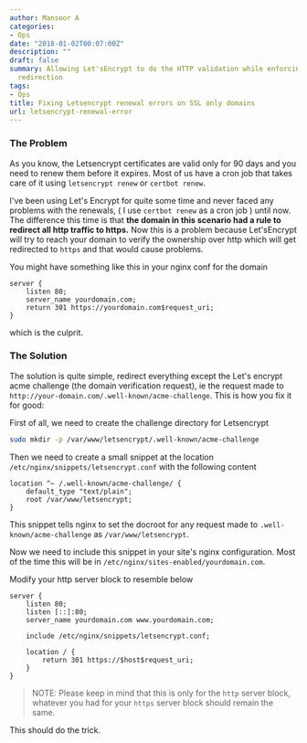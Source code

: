 ```yaml
---
author: Mansoor A
categories:
- Ops
date: "2018-01-02T00:07:00Z"
description: ""
draft: false
summary: Allowing Let'sEncrypt to do the HTTP validation while enforcing HTTP to HTTPS
  redirection
tags:
- Ops
title: Fixing Letsencrypt renewal errors on SSL only domains
url: letsencrypt-renewal-error
---
```



### The Problem
As you know, the Letsencrypt certificates are valid only for 90 days and you need to renew them before it expires. Most of us have a cron job that takes care of it using `letsencrypt renew` or `certbot renew`.

I've been using Let's Encrypt for quite some time and never faced any problems with the renewals, ( I use `certbot renew` as a cron job ) until now. The difference this time is that **the domain in this scenario 
had a rule to redirect all http traffic to https.** Now this is a problem because Let'sEncrypt will try to reach your domain to verify the ownership over http which will get redirected to `https` and that would cause problems.

You might have something like this in your nginx conf for the domain
```nginx
server {
    listen 80;
    server_name yourdomain.com;
    return 301 https://yourdomain.com$request_uri;
}
```
which is the culprit.


### The Solution
The solution is quite simple, redirect everything except the Let's encrypt acme challenge (the domain verification request), ie the request made to `http://your-domain.com/.well-known/acme-challenge`. This is how you fix it for good:

First of all, we need to create the challenge directory for Letsencrypt

```bash
sudo mkdir -p /var/www/letsencrypt/.well-known/acme-challenge
```

Then we need to create a small snippet at the location `/etc/nginx/snippets/letsencrypt.conf` with the following content

```nginx
location ^~ /.well-known/acme-challenge/ {
    default_type "text/plain";
    root /var/www/letsencrypt;
}
```

This snippet tells nginx to set the docroot for any request made to `.well-known/acme-challenge` as `/var/www/letsencrypt`.

Now we need to include this snippet in your site's nginx configuration. Most of the time this will be in 
`/etc/nginx/sites-enabled/yourdomain.com`.

Modify your http server block to resemble below

```nginx
server {
    listen 80;
    listen [::]:80;
    server_name yourdomain.com www.yourdomain.com;

    include /etc/nginx/snippets/letsencrypt.conf;

    location / {
        return 301 https://$host$request_uri;
    }
}
```

> NOTE: Please keep in mind that this is only for the `http` server block, whatever you had for your `https` server block should remain the same.

This should do the trick.

